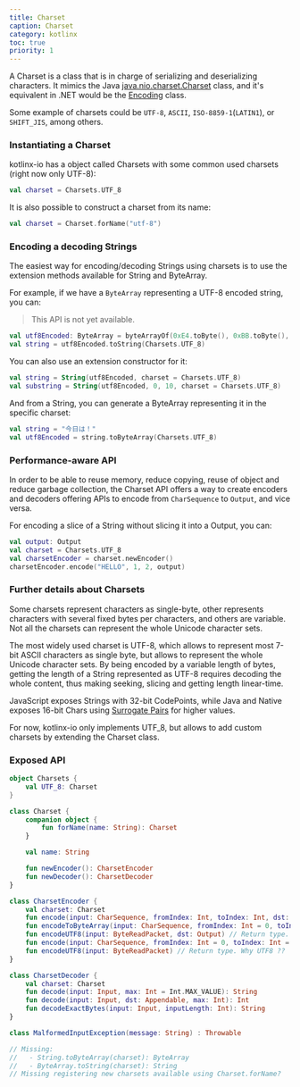 ```yaml
---
title: Charset
caption: Charset
category: kotlinx
toc: true
priority: 1
---
```


A Charset is a class that is in charge of serializing and deserializing characters.
It mimics the Java [java.nio.charset.Charset](https://docs.oracle.com/javase/7/docs/api/java/nio/charset/Charset.html) class,
and it's equivalent in .NET would be the [Encoding](https://msdn.microsoft.com/es-es/library/system.text.encoding(v=vs.110).aspx) class.

Some example of charsets could be `UTF-8`, `ASCII`, `ISO-8859-1`(`LATIN1`), or `SHIFT_JIS`, among others.

### Instantiating a Charset

kotlinx-io has a object called Charsets with some common used charsets (right now only UTF-8):

```kotlin
val charset = Charsets.UTF_8
```

It is also possible to construct a charset from its name:

```kotlin
val charset = Charset.forName("utf-8")
```

### Encoding a decoding Strings

The easiest way for encoding/decoding Strings using charsets is to use the extension methods available for String and ByteArray.

For example, if we have a `ByteArray` representing a UTF-8 encoded string, you can:

> This API is not yet available.

```kotlin
val utf8Encoded: ByteArray = byteArrayOf(0xE4.toByte(), 0xBB.toByte(), 0x8A.toByte(), 0xE6.toByte(), 0x97.toByte(), 0xA5.toByte(), 0xE3.toByte(), 0x81.toByte(), 0xAF.toByte(), 0xEF.toByte(), 0xBC.toByte(), 0x81.toByte())
val string = utf8Encoded.toString(Charsets.UTF_8)
```

You can also use an extension constructor for it:

```kotlin
val string = String(utf8Encoded, charset = Charsets.UTF_8)
val substring = String(utf8Encoded, 0, 10, charset = Charsets.UTF_8)
```


And from a String, you can generate a ByteArray representing it in the specific charset:

```kotlin
val string = "今日は！"
val utf8Encoded = string.toByteArray(Charsets.UTF_8)
```

### Performance-aware API

In order to be able to reuse memory, reduce copying, reuse of object and reduce garbage collection, the Charset API
offers a way to create encoders and decoders offering APIs to encode from `CharSequence` to `Output`, and vice versa.

For encoding a slice of a String without slicing it into a Output, you can:

```kotlin
val output: Output
val charset = Charsets.UTF_8
val charsetEncoder = charset.newEncoder() 
charsetEncoder.encode("HELLO", 1, 2, output)
``` 

### Further details about Charsets

Some charsets represent characters as single-byte, other represents characters with several fixed bytes per characters,
and others are variable.
Not all the charsets can represent the whole Unicode character sets.

The most widely used charset is UTF-8, which allows to represent most 7-bit ASCII characters as single byte,
but allows to represent the whole Unicode character sets. By being encoded by a variable length of bytes,
getting the length of a String represented as UTF-8 requires decoding the whole content, thus making
seeking, slicing and getting length linear-time.

JavaScript exposes Strings with 32-bit CodePoints, while Java and Native exposes 16-bit Chars using [Surrogate Pairs](https://en.wikipedia.org/wiki/UTF-16#U+10000_to_U+10FFFF) for higher values.  

For now, kotlinx-io only implements UTF_8, but allows to add custom charsets by extending the Charset class.

### Exposed API

```kotlin
object Charsets {
    val UTF_8: Charset
}

class Charset {
    companion object {
        fun forName(name: String): Charset
    }

    val name: String

    fun newEncoder(): CharsetEncoder
    fun newDecoder(): CharsetDecoder
}

class CharsetEncoder {
    val charset: Charset
    fun encode(input: CharSequence, fromIndex: Int, toIndex: Int, dst: Output)
    fun encodeToByteArray(input: CharSequence, fromIndex: Int = 0, toIndex: Int = input.length): ByteArray
    fun encodeUTF8(input: ByteReadPacket, dst: Output) // Return type. Why UTF8 ??
    fun encode(input: CharSequence, fromIndex: Int = 0, toIndex: Int = input.length) // Return type. Why UTF8 ??
    fun encodeUTF8(input: ByteReadPacket) // Return type. Why UTF8 ??
}

class CharsetDecoder {
    val charset: Charset
    fun decode(input: Input, max: Int = Int.MAX_VALUE): String
    fun decode(input: Input, dst: Appendable, max: Int): Int
    fun decodeExactBytes(input: Input, inputLength: Int): String
}

class MalformedInputException(message: String) : Throwable

// Missing:
//   - String.toByteArray(charset): ByteArray
//   - ByteArray.toString(charset): String
// Missing registering new charsets available using Charset.forName?
```
